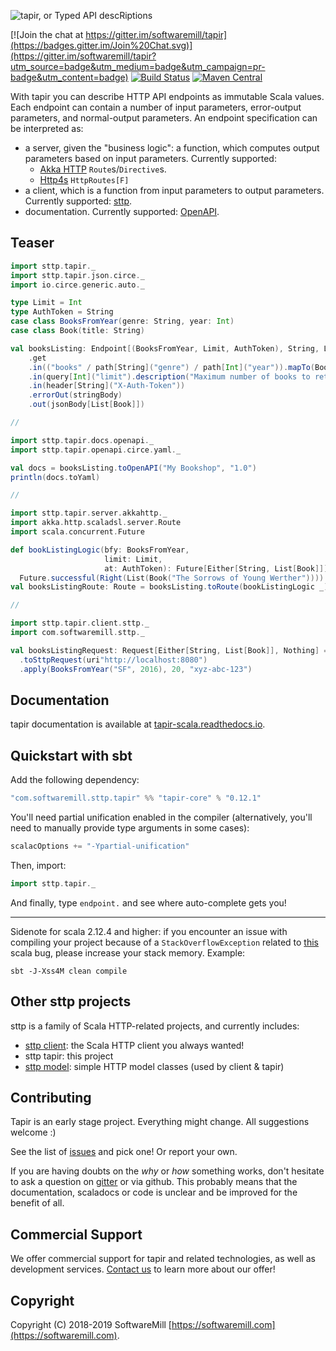 ![tapir, or Typed API descRiptions](https://github.com/softwaremill/tapir/raw/master/banner.png)

[![Join the chat at https://gitter.im/softwaremill/tapir](https://badges.gitter.im/Join%20Chat.svg)](https://gitter.im/softwaremill/tapir?utm_source=badge&utm_medium=badge&utm_campaign=pr-badge&utm_content=badge)
[![Build Status](https://travis-ci.org/softwaremill/tapir.svg?branch=master)](https://travis-ci.org/softwaremill/tapir)
[![Maven Central](https://maven-badges.herokuapp.com/maven-central/com.softwaremill.sttp.tapir/tapir-core_2.12/badge.svg)](https://maven-badges.herokuapp.com/maven-central/com.softwaremill.sttp.tapir/tapir-core_2.12)

With tapir you can describe HTTP API endpoints as immutable Scala values. Each endpoint can contain a number of 
input parameters, error-output parameters, and normal-output parameters. An endpoint specification can be 
interpreted as:

* a server, given the "business logic": a function, which computes output parameters based on input parameters. 
  Currently supported: 
  * [Akka HTTP](https://tapir-scala.readthedocs.io/en/latest/server/akkahttp.html) `Route`s/`Directive`s.
  * [Http4s](https://tapir-scala.readthedocs.io/en/latest/server/http4s.html) `HttpRoutes[F]`
* a client, which is a function from input parameters to output parameters. Currently supported: [sttp](https://tapir-scala.readthedocs.io/en/latest/sttp.html).
* documentation. Currently supported: [OpenAPI](https://tapir-scala.readthedocs.io/en/latest/openapi.html).

## Teaser

```scala
import sttp.tapir._
import sttp.tapir.json.circe._
import io.circe.generic.auto._

type Limit = Int
type AuthToken = String
case class BooksFromYear(genre: String, year: Int)
case class Book(title: String)

val booksListing: Endpoint[(BooksFromYear, Limit, AuthToken), String, List[Book], Nothing] = endpoint
    .get
    .in(("books" / path[String]("genre") / path[Int]("year")).mapTo(BooksFromYear))
    .in(query[Int]("limit").description("Maximum number of books to retrieve"))
    .in(header[String]("X-Auth-Token"))
    .errorOut(stringBody)
    .out(jsonBody[List[Book]])

//

import sttp.tapir.docs.openapi._
import sttp.tapir.openapi.circe.yaml._

val docs = booksListing.toOpenAPI("My Bookshop", "1.0")
println(docs.toYaml)

//

import sttp.tapir.server.akkahttp._
import akka.http.scaladsl.server.Route
import scala.concurrent.Future

def bookListingLogic(bfy: BooksFromYear, 
                     limit: Limit,  
                     at: AuthToken): Future[Either[String, List[Book]]] =
  Future.successful(Right(List(Book("The Sorrows of Young Werther"))))
val booksListingRoute: Route = booksListing.toRoute(bookListingLogic _)

//

import sttp.tapir.client.sttp._
import com.softwaremill.sttp._

val booksListingRequest: Request[Either[String, List[Book]], Nothing] = booksListing
  .toSttpRequest(uri"http://localhost:8080")
  .apply(BooksFromYear("SF", 2016), 20, "xyz-abc-123")
```

## Documentation

tapir documentation is available at [tapir-scala.readthedocs.io](http://tapir-scala.readthedocs.io).

## Quickstart with sbt

Add the following dependency:

```scala
"com.softwaremill.sttp.tapir" %% "tapir-core" % "0.12.1"
```

You'll need partial unification enabled in the compiler (alternatively, you'll need to manually provide type arguments in some cases):

```scala
scalacOptions += "-Ypartial-unification"
```

Then, import:

```scala
import sttp.tapir._
```

And finally, type `endpoint.` and see where auto-complete gets you!

---

Sidenote for scala 2.12.4 and higher: if you encounter an issue with compiling your project because of 
a `StackOverflowException` related to [this](https://github.com/scala/bug/issues/10604) scala bug, 
please increase your stack memory. Example:

```
sbt -J-Xss4M clean compile
```

## Other sttp projects

sttp is a family of Scala HTTP-related projects, and currently includes:

* [sttp client](https://github.com/softwaremill/sttp): the Scala HTTP client you always wanted!
* sttp tapir: this project
* [sttp model](https://github.com/softwaremill/sttp-model): simple HTTP model classes (used by client & tapir)

## Contributing

Tapir is an early stage project. Everything might change. All suggestions welcome :)

See the list of [issues](https://github.com/softwaremill/tapir/issues) and pick one! Or report your own.

If you are having doubts on the *why* or *how* something works, don't hesitate to ask a question on
[gitter](https://gitter.im/softwaremill/tapir) or via github. This probably means that the documentation, scaladocs or 
code is unclear and be improved for the benefit of all.

## Commercial Support

We offer commercial support for tapir and related technologies, as well as development services. [Contact us](https://softwaremill.com) to learn more about our offer!

## Copyright

Copyright (C) 2018-2019 SoftwareMill [https://softwaremill.com](https://softwaremill.com).
